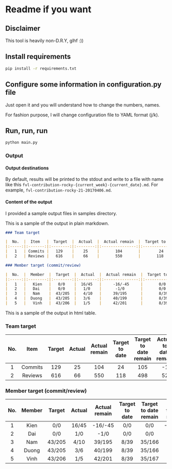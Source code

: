 # Readme if you want

## Disclaimer

This tool is heavily non-D.R.Y, glhf :))

## Install requirements

```bash
pip install -r requirements.txt
```

## Configure some information in configuration.py file

Just open it and you will understand how to change the numbers, names.

For fashion purpose, I will change configuration file to YAML format (j/k).

## Run, run, run

```bash
python main.py
```

### Output

#### Output destinations

By default, results will be printed to the stdout and write to a file with name
like this `fvl-contribution-rocky-{current_week}-{current_date}.md`.
For example, `fvl-contribution-rocky-21-20170406.md`.

#### Content of the output

I provided a sample output files in samples directory.

This is a sample of the output in plain markdown.

```markdown
### Team target

|  No.  |  Item   |  Target  |  Actual  |  Actual remain  |  Target to date  |  Target to date remain  |  Actual to date remain  |
|:-----:|:-------:|:--------:|:--------:|:---------------:|:----------------:|:-----------------------:|:-----------------------:|
|   1   | Commits |   129    |    25    |       104       |        24        |           105           |           -1            |
|   2   | Reviews |   616    |    66    |       550       |       118        |           498           |           52            |

### Member target (commit/review)

|  No.  |  Member  |  Target  |  Actual  |  Actual remain  |  Target to date  |  Target to date remain  |  Actual to date remain  |
|:-----:|:--------:|:--------:|:--------:|:---------------:|:----------------:|:-----------------------:|:-----------------------:|
|   1   |   Kien   |   0/0    |  16/45   |     -16/-45     |       0/0        |           0/0           |         -16/-45         |
|   2   |   Dai    |   0/0    |   1/0    |      -1/0       |       0/0        |           0/0           |          -1/0           |
|   3   |   Nam    |  43/205  |   4/10   |     39/195      |       8/39       |         35/166          |          4/29           |
|   4   |  Duong   |  43/205  |   3/6    |     40/199      |       8/39       |         35/166          |          5/33           |
|   5   |   Vinh   |  43/206  |   1/5    |     42/201      |       8/39       |         35/167          |          7/34           |
```

This is a sample of the output in html table.

### Team target

|  No.  |  Item   |  Target  |  Actual  |  Actual remain  |  Target to date  |  Target to date remain  |  Actual to date remain  |
|:-----:|:-------:|:--------:|:--------:|:---------------:|:----------------:|:-----------------------:|:-----------------------:|
|   1   | Commits |   129    |    25    |       104       |        24        |           105           |           -1            |
|   2   | Reviews |   616    |    66    |       550       |       118        |           498           |           52            |

### Member target (commit/review)

|  No.  |  Member  |  Target  |  Actual  |  Actual remain  |  Target to date  |  Target to date remain  |  Actual to date remain  |
|:-----:|:--------:|:--------:|:--------:|:---------------:|:----------------:|:-----------------------:|:-----------------------:|
|   1   |   Kien   |   0/0    |  16/45   |     -16/-45     |       0/0        |           0/0           |         -16/-45         |
|   2   |   Dai    |   0/0    |   1/0    |      -1/0       |       0/0        |           0/0           |          -1/0           |
|   3   |   Nam    |  43/205  |   4/10   |     39/195      |       8/39       |         35/166          |          4/29           |
|   4   |  Duong   |  43/205  |   3/6    |     40/199      |       8/39       |         35/166          |          5/33           |
|   5   |   Vinh   |  43/206  |   1/5    |     42/201      |       8/39       |         35/167          |          7/34           |
